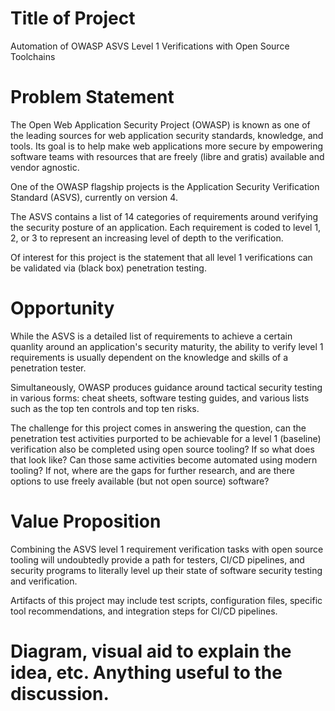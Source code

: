 # Title of Project
Automation of OWASP ASVS Level 1 Verifications with Open Source 
Toolchains

# Problem Statement
The Open Web Application Security Project (OWASP) is known 
as one of the leading sources for web application security 
standards, knowledge, and tools. Its goal is to help make web
 applications more secure by empowering software teams with 
resources that are freely (libre and gratis) available and vendor agnostic.

One of the OWASP flagship projects is the
Application Security Verification Standard (ASVS), currently on version 4.

The ASVS contains a list of 14 categories of requirements around
verifying the security posture of an application. Each
requirement is coded to level 1, 2, or 3 to represent an
increasing level of depth to the verification.

Of interest for this project is the statement that all
level 1 verifications can be validated via (black box) penetration
testing.

# Opportunity
While the ASVS is a detailed list of requirements to achieve a
certain quanlity around an application's security maturity,
the ability to verify level 1 requirements is usually
dependent on the knowledge and skills of a penetration tester.

Simultaneously, OWASP produces guidance around tactical security
testing in various forms: cheat sheets, software testing guides,
and various lists such as the top ten controls and top ten risks.

The challenge for this project comes in answering the question, can 
the penetration test activities purported to be achievable for a level 1 (baseline) 
verification also be completed using open source tooling?  If so
what does that look like? Can those same activities become automated
using modern tooling? If not, where are the gaps for further research,
 and are there options to use freely available (but not open source) software?

# Value Proposition
Combining the ASVS level 1 requirement verification tasks with open source
tooling will undoubtedly provide a path for testers, CI/CD pipelines,
and security programs to literally level up their state of
software security testing and verification.

Artifacts of this project may include test scripts, configuration files, 
specific tool recommendations, and integration steps for CI/CD pipelines.


# Diagram, visual aid to explain the idea, etc. Anything useful to the discussion.
